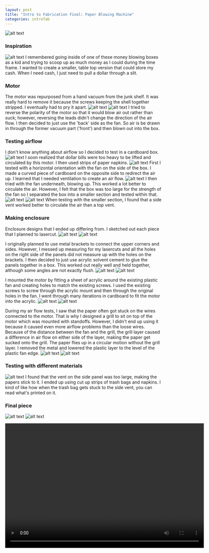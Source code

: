 ```yaml
---
layout: post
title: "Intro to Fabrication Final: Paper Blowing Machine"
categories: introfab
---
```

![alt text](https://raw.githubusercontent.com/jirrian/jirrian.github.io/master/images/introfab/paperBlowingMachine/finalPiece.jpg)

### Inspiration ###
![alt text](https://raw.githubusercontent.com/jirrian/jirrian.github.io/master/images/introfab/paperBlowingMachine/400_Money_Machine_CashCube.jpg)
I remembered going inside of one of these money blowing boxes as a kid and trying to scoop up as much money as I could during the time frame. I wanted to create a smaller, table top version that could store my cash. When I need cash, I just need to pull a dollar through a slit.

### Motor ###
The motor was repurposed from a hand vacuum from the junk shelf. It was really hard to remove it because the screws keeping the shell together stripped. I eventually had to pry it apart.
![alt text](https://raw.githubusercontent.com/jirrian/jirrian.github.io/master/images/introfab/paperBlowingMachine/sharkHandVac.jpg)
![alt text](https://raw.githubusercontent.com/jirrian/jirrian.github.io/master/images/introfab/paperBlowingMachine/motor.jpg)
I tried to reverse the polarity of the motor so that it would blow air out rather than suck; however, reversing the leads didn't change the direction of the air flow. I then decided to just use the 'back' side as the fan. So air is be drawn in through the former vacuum part ('front') and then blown out into the box.

### Testing airflow ###
I don't know anything about airflow so I decided to test in a cardboard box.
![alt text](https://raw.githubusercontent.com/jirrian/jirrian.github.io/master/images/introfab/paperBlowingMachine/boxTest.jpg)
I soon realized that dollar bills were too heavy to be lifted and circulated by this motor. I then used strips of paper napkins.
![alt text](https://raw.githubusercontent.com/jirrian/jirrian.github.io/master/images/introfab/paperBlowingMachine/testingMoney.jpg)
First I tested with a horizontal orientation with the fan on the side of the box. I made a curved piece of cardboard on the opposite side to redirect the air up. I learned that I needed ventilation to create an air flow.
![alt text](https://raw.githubusercontent.com/jirrian/jirrian.github.io/master/images/introfab/paperBlowingMachine/horizontalOrientation.jpg)
I then tried with the fan underneath, blowing up. This worked a lot better to circulate the air. However, I felt that the box was too large for the strength of the fan so I separated the box into a smaller section and tested within that.
![alt text](https://raw.githubusercontent.com/jirrian/jirrian.github.io/master/images/introfab/paperBlowingMachine/verticalOrientationLarge.jpg)
![alt text](https://raw.githubusercontent.com/jirrian/jirrian.github.io/master/images/introfab/paperBlowingMachine/verticalOrientationSmall.jpg)
When testing with the smaller section, I found that a side vent worked better to circulate the air than a top vent.

### Making enclosure ###
Enclosure designs that I ended up differing from. I sketched out each piece that I planned to lasercut.
![alt text](https://raw.githubusercontent.com/jirrian/jirrian.github.io/master/images/introfab/paperBlowingMachine/designSketch.jpg)
![alt text](https://raw.githubusercontent.com/jirrian/jirrian.github.io/master/images/introfab/paperBlowingMachine/enclosureSketch.jpg)

I originally planned to use metal brackets to connect the upper corners and sides. However, I messed up measuring for my lasercuts and all the holes on the right side of the panels did not measure up with the holes on the brackets. I then decided to just use acrylic solvent cement to glue the panels together in a box. This worked out really well and held together, although some angles are not exactly flush.
![alt text](https://raw.githubusercontent.com/jirrian/jirrian.github.io/master/images/introfab/paperBlowingMachine/acrylicBrackets.jpg)
![alt text](https://raw.githubusercontent.com/jirrian/jirrian.github.io/master/images/introfab/paperBlowingMachine/acrylicEnclosureGlued.jpg)

I mounted the motor by fitting a sheet of acrylic around the existing plastic fan and creating holes to match the existing screws. I used the existing screws to screw through the acrylic mount and then through the original holes in the fan. I went through many iterations in cardboard to fit the motor into the acrylic.
![alt text](https://raw.githubusercontent.com/jirrian/jirrian.github.io/master/images/introfab/paperBlowingMachine/motorMountTests.jpg)
![alt text](https://raw.githubusercontent.com/jirrian/jirrian.github.io/master/images/introfab/paperBlowingMachine/motorMount.jpg)

During my air flow tests, I saw that the paper often got stuck on the wires connected to the motor. That is why I designed a grill to sit on top of the motor which was mounted with standoffs. However, I didn't end up using it because it caused even more airflow problems than the loose wires. Because of the distance between the fan and the grill, the grill layer caused a difference in air flow on either side of the layer, making the paper get sucked onto the grill. The paper flies up in a circular motion without the grill layer. I removed the metal and lowered the plastic layer to the level of the plastic fan edge.
![alt text](https://raw.githubusercontent.com/jirrian/jirrian.github.io/master/images/introfab/paperBlowingMachine/grill.jpg)
![alt text](https://raw.githubusercontent.com/jirrian/jirrian.github.io/master/images/introfab/paperBlowingMachine/motorMountWithGrill.jpg)

### Testing with different materials ###
![alt text](https://raw.githubusercontent.com/jirrian/jirrian.github.io/master/images/introfab/paperBlowingMachine/finalTest.jpg)
I found that the vent on the side panel was too large, making the papers stick to it. I ended up using cut up strips of trash bags and napkins. I kind of like how when the trash bag gets stuck to the side vent, you can read what's printed on it.

### Final piece ###
![alt text](https://raw.githubusercontent.com/jirrian/jirrian.github.io/master/images/introfab/paperBlowingMachine/finalPiece.jpg)
![alt text](https://raw.githubusercontent.com/jirrian/jirrian.github.io/master/images/introfab/paperBlowingMachine/finalPiece2.jpg)

<video src="https://github.com/jirrian/jirrian.github.io/blob/master/images/introfab/paperBlowingMachine/blowingMachineVideo.mp4?raw=true" width="640" height="400" controls preload></video>

